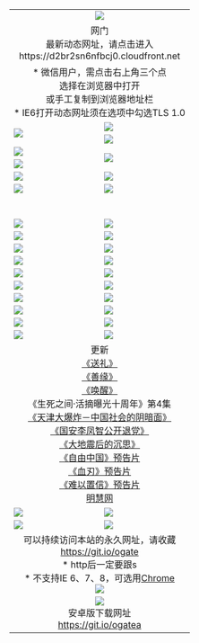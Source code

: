 ﻿<table>
  <tr></tr>
  <tr><td colspan=2 align=center><img src="https://cloud.githubusercontent.com/assets/11880933/13434984/f430fae2-e012-11e5-814f-c2df1e82b247.jpg" /></td></tr>
  <tr><td colspan=2 align=center>网门<br>最新动态网址，请点击进入
<br>https://d2br2sn6nfbcj0.cloudfront.net
    </td>
  </tr>
  <tr>
    <td colspan=2 align=center>* 微信用户，需点击右上角三个点<br>选择在浏览器中打开<br>或手工复制到浏览器地址栏
    <br>* IE6打开动态网址须在选项中勾选TLS 1.0</td>
  </tr>
  <tr>
    <td rowspan=2><a href="https://d2br2sn6nfbcj0.cloudfront.net/ogUP.aspx?name=11DKC.mp4&list=11DKC" target="_blank"><img src="https://d2br2sn6nfbcj0.cloudfront.net/Up/11DKC1.jpg" /></a></td> 
    <td><div><a href="https://d2br2sn6nfbcj0.cloudfront.net/ogUP.aspx?name=LRWS.mp4&list=LRWS" target="_blank"><img src="https://d2br2sn6nfbcj0.cloudfront.net/Up/LRWS.jpg" /></a></td>
   </tr>
  <tr>
    <td><a href="https://d2br2sn6nfbcj0.cloudfront.net/ogNiceVedio.aspx" target="_blank"><img src="https://d2br2sn6nfbcj0.cloudfront.net/Up/11TGKDY.jpg" /></a></td>
  </tr>
  <tr>
    <td><a href="https://d2br2sn6nfbcj0.cloudfront.net/ogUP.aspx?name=JQR.mp4&count=2" target="_blank"><img src="https://d2br2sn6nfbcj0.cloudfront.net/Up/JQR.jpg" /></a></td>   
    <td rowspan=2><a href="https://d2br2sn6nfbcj0.cloudfront.net/ogUP.aspx?name=JP.mp4&count=9" target="_blank"><img src="https://d2br2sn6nfbcj0.cloudfront.net/Up/JP.jpg" /></td>
  </tr>
  <tr>
    <td><a href="https://d2br2sn6nfbcj0.cloudfront.net/ogUP.aspx?name=WH.mp4" target="_blank"><img src="https://d2br2sn6nfbcj0.cloudfront.net/Up/WH.jpg" /></a></td>
  </tr>
  <tr>
    <td><a href="https://d2br2sn6nfbcj0.cloudfront.net/ogUP.aspx?name=SSZJ.mp4&list=SSZJ" target="_blank"><img src="https://d2br2sn6nfbcj0.cloudfront.net/Up/SSZJ.jpg" /></a></td>
    <td><a href="https://d2br2sn6nfbcj0.cloudfront.net/ogUP.aspx?name=1XQK.mp4&count=13" target="_blank"><img src="https://d2br2sn6nfbcj0.cloudfront.net/Up/1XQK.jpg" /></a</td>
  </tr>
  <tr>
    <td><a href="https://d2br2sn6nfbcj0.cloudfront.net/ogUP.aspx?name=ZY.mp4&count=2015|16" target="_blank"><img src="https://d2br2sn6nfbcj0.cloudfront.net/Up/ZY.jpg" /></a</td>
    <td><a href="https://d2br2sn6nfbcj0.cloudfront.net/ogUP.aspx?name=XTFY.mp4&count=B|2,A|24" target="_blank"><img src="https://d2br2sn6nfbcj0.cloudfront.net/Up/XTFY.jpg" /></a></td>
  </tr>
  <tr height="40">
  </tr>
  <tr>
    <td><a href="https://d2br2sn6nfbcj0.cloudfront.net/ogUP.aspx?name=4SQQ.mp4&list=4SQQ" target="_blank"><img src="https://d2br2sn6nfbcj0.cloudfront.net/Up/4SQQ0.jpg"/></a></td>
    <td><a href="https://d2br2sn6nfbcj0.cloudfront.net/ogUP.aspx?name=4SHQ.mp4&list=4SHQ" target="_blank"><img src="https://d2br2sn6nfbcj0.cloudfront.net/Up/4SHQ0.jpg"/></a></td>
  </tr>
  <tr>
    <td><a href="https://d2br2sn6nfbcj0.cloudfront.net/ogUP.aspx?name=4SZG.mp4&list=4SZG" target="_blank"><img src="https://d2br2sn6nfbcj0.cloudfront.net/Up/4SZG0.jpg"/></a></td>
    <td><a href="https://d2br2sn6nfbcj0.cloudfront.net/ogUP.aspx?name=4SDJ.mp4&list=4SDJ" target="_blank"><img src="https://d2br2sn6nfbcj0.cloudfront.net/Up/4SDJ0.jpg"/></a></td>
  </tr>
  <tr>
    <td><a href="https://d2br2sn6nfbcj0.cloudfront.net/ogUP.aspx?name=4SGX.mp4&list=4SGX" target="_blank"><img src="https://d2br2sn6nfbcj0.cloudfront.net/Up/4SGX0.jpg"/></a></td>
    <td><a href="https://d2br2sn6nfbcj0.cloudfront.net/ogUP.aspx?name=4SHD.mp4&list=4SHD" target="_blank"><img src="https://d2br2sn6nfbcj0.cloudfront.net/Up/4SHD0.jpg"/></a></td>
  </tr>
  <tr>
    <td><a href="https://d2br2sn6nfbcj0.cloudfront.net/ogUP.aspx?name=4CTX.mp4&list=4CTX" target="_blank"><img src="https://d2br2sn6nfbcj0.cloudfront.net/Up/4CTX0.jpg"/></a></td>
    <td><a href="https://d2br2sn6nfbcj0.cloudfront.net/ogUP.aspx?name=4CWZ.mp4&list=4CWZ" target="_blank"><img src="https://d2br2sn6nfbcj0.cloudfront.net/Up/4CWZ0.jpg"/></a></td>
  </tr>
  <tr>
    <td><a href="https://d2br2sn6nfbcj0.cloudfront.net/onUP.aspx?name=https://d1lqqjldbsh7xo.cloudfront.net/" target="_blank"><img src="https://d2br2sn6nfbcj0.cloudfront.net/Up/0DTW.jpg"/></a></td>
    <td><a href="https://d2br2sn6nfbcj0.cloudfront.net/onUP.aspx?name=https://d240ns8up8earz.cloudfront.net/acenter/" target="_blank"><img src="https://d2br2sn6nfbcj0.cloudfront.net/Up/0TDW.jpg" /></a></td>
  </tr>
  <tr>
    <td><a href="https://d2br2sn6nfbcj0.cloudfront.net/onUP.aspx?name=https://d4508d6vomz2p.cloudfront.net/gb/nsc413.htm" target="_blank"><img src="https://d2br2sn6nfbcj0.cloudfront.net/Up/0DJY.jpg" /></a></td>
    <td><a href="https://d2br2sn6nfbcj0.cloudfront.net/onUP.aspx?name=https://dilo7bqpjb57y.cloudfront.net/xtr/gb/prog204.html" target="_blank"><img src="https://d2br2sn6nfbcj0.cloudfront.net/Up/0XTR.jpg" /></a></td>
  </tr>
  <tr>
    <td><a href="https://d2br2sn6nfbcj0.cloudfront.net/onUP.aspx?name=https://d3aj00iefsmfgc.cloudfront.net/" target="_blank"><img src="https://d2br2sn6nfbcj0.cloudfront.net/Up/0MHW.jpg" /></a></td>
    <td><a href="https://d2br2sn6nfbcj0.cloudfront.net/onUP.aspx?name=https://d20wz7qt14x5d2.cloudfront.net/" target="_blank"><img src="https://d2br2sn6nfbcj0.cloudfront.net/Up/0ZJW.jpg" /></a></td>
  </tr>
  <tr>
    <td><a href="https://d2br2sn6nfbcj0.cloudfront.net/ogUP.aspx?name=0FG.zip" target="_blank"><img src="https://d2br2sn6nfbcj0.cloudfront.net/Up/0FG.jpg" /></a></td>
    <td><a href="https://d2br2sn6nfbcj0.cloudfront.net/ogUP.aspx?name=0FGA.apk" target="_blank"><img src="https://d2br2sn6nfbcj0.cloudfront.net/Up/0FGA.jpg" /></a></td>
  </tr>
  <tr>
    <td><a href="https://d2br2sn6nfbcj0.cloudfront.net/ogUP.aspx?name=0U.zip" target="_blank"><img src="https://d2br2sn6nfbcj0.cloudfront.net/Up/0U.jpg" /></a></td>
    <td><a href="https://d2br2sn6nfbcj0.cloudfront.net/ogUP.aspx?name=0UA.apk" target="_blank"><img src="https://d2br2sn6nfbcj0.cloudfront.net/Up/0UA.jpg" /></a></td>
  </tr>
  <tr>
    <td><a href="https://d2br2sn6nfbcj0.cloudfront.net/ogUP.aspx?name=0iPPOTV.zip" target="_blank"><img src="https://d2br2sn6nfbcj0.cloudfront.net/Up/0iPPOTV.jpg" /></a></td>
    <td><a href="https://d2br2sn6nfbcj0.cloudfront.net/ogUP.aspx?name=0iNTD.apk" target="_blank"><img src="https://d2br2sn6nfbcj0.cloudfront.net/Up/0iNTD.jpg" /></a></td>
  </tr>
  <tr>
    <td colspan=2 align=center>更新<br>
      <a href="https://d2br2sn6nfbcj0.cloudfront.net/ogUP.aspx?name=4ESL.mp4" target="_blank">《送礼》</a><br>
      <a href="https://d2br2sn6nfbcj0.cloudfront.net/ogUP.aspx?name=4ESY.mp4" target="_blank">《善缘》</a><br>
      <a href="https://d2br2sn6nfbcj0.cloudfront.net/ogUP.aspx?name=4EHX.mp4" target="_blank">《唤醒》</a><br>
      《生死之间·活摘曝光十周年》第4集</a><br>
      <a href="https://d2br2sn6nfbcj0.cloudfront.net/ogUP.aspx?name=4TJDBZ.mp4" target="_blank">《天津大爆炸－中国社会的阴暗面》</a><br>
      <a href="https://d2br2sn6nfbcj0.cloudfront.net/ogUP.aspx?name=4LFZ.mp4" target="_blank">《国安李凤智公开退党》</a><br>
      <a href="https://d2br2sn6nfbcj0.cloudfront.net/ogUP.aspx?name=4DDZHDCS.mp4" target="_blank">《大地震后的沉思》</a><br>
      <a href="https://d2br2sn6nfbcj0.cloudfront.net/ogUP.aspx?name=11ZYZG0.mp4" target="_blank">《自由中国》预告片</a><br>
      <a href="https://d2br2sn6nfbcj0.cloudfront.net/ogUP.aspx?name=11XR.mp4" target="_blank">《血刃》预告片</a><br>
      <a href="https://d2br2sn6nfbcj0.cloudfront.net/ogUP.aspx?name=11NYZX.mp4&count=2" target="_blank">《难以置信》预告片</a><br>
      <a href="https://d2br2sn6nfbcj0.cloudfront.net/onUP.aspx?name=https://www.minghui.org/" target="_blank">明慧网</a></td>
    </td>
  </tr>
  <tr>
    <td><a href="https://d2br2sn6nfbcj0.cloudfront.net/ogNice.aspx" target="_blank"><img src="https://d2br2sn6nfbcj0.cloudfront.net/Up/0WCYY.jpg" /></a></td>
    <td><a href="https://d2br2sn6nfbcj0.cloudfront.net/onCO.aspx?ob=600事物&op=增删改&args=WH1~%23类型6新闻%7c%23类型6评论&mode=" target="_blank"><img src="https://d2br2sn6nfbcj0.cloudfront.net/Up/0WZTT.jpg" /></a></td> 
  </tr>
  <tr>
    <td><a href="https://d2br2sn6nfbcj0.cloudfront.net/ogDY.aspx" target="_blank"><img src="https://d2br2sn6nfbcj0.cloudfront.net/Up/0FK.jpg" /></a></td>
    <td><a href="https://d2br2sn6nfbcj0.cloudfront.net/ogST.aspx" target="_blank"><img src="https://d2br2sn6nfbcj0.cloudfront.net/Up/0ST.jpg" /></a></td> 
  </tr>
  <tr>
    <td colspan=2 align=center>可以持续访问本站的永久网址，请收藏<br/><a href="https://git.io/ogate" target="_blank">https://git.io/ogate</a><br/>* http后一定要跟s<br/>* 不支持IE 6、7、8，可选用<a href="https://d2br2sn6nfbcj0.cloudfront.net/ogUP.aspx?name=0ChromePortable.zip">Chrome</a><br/><a href="https://d2br2sn6nfbcj0.cloudfront.net/Up/0WMGDL2.png" target="_blank"><img src="https://d2br2sn6nfbcj0.cloudfront.net/Up/0WMGD2.png"/></a></td>
  </tr>
  <tr>
    <td colspan=2 align=center><a href="https://d2br2sn6nfbcj0.cloudfront.net/ogUP.aspx?name=0oGate.apk" target="_blank"><img src="https://cloud.githubusercontent.com/assets/11880933/13720399/75e143ee-e842-11e5-9f0a-1421f423c80f.jpg" /></a><br>安卓版下载网址<br><a href="https://git.io/ogatea">https://git.io/ogatea</a></td>
  </tr>
  <!--tr>
    <td colspan=2 align=center>可能失效的动态网址
    </td>
  </tr-->
</table>
